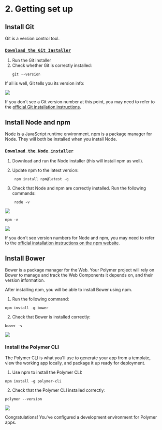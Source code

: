 # 2. Getting set up

## Install Git

Git is a version control tool.

### [**`Download the Git Installer`**](https://github.com/googlecodelabs/tensorflow-style-transfer-android/archive/codelab-start.zip)


1. Run the Git installer
1. Check whether Git is correctly installed: 
    ```
    git --version
    ```
If all is well, Git tells you its version info:

![](https://codelabs.developers.google.com/codelabs/whose-flag/img/93f6f173fa773d99.png)

If you don't see a Git version number at this point, you may need to refer to the [official Git installation instructions](https://git-scm.com/book/en/v2/Getting-Started-Installing-Git).

## Install Node and npm

[Node](https://nodejs.org/en/about/) is a JavaScript runtime environment. [npm](https://www.npmjs.com/) is a package manager for Node. They will both be installed when you install Node.

### [**`Download the Node installer`**](https://nodejs.org/en/download/)

1. Download and run the Node installer (this will install npm as well).
1. Update npm to the latest version:            
    
        npm install npm@latest -g
1. Check that Node and npm are correctly installed. Run the following commands:

        node -v 
        
![](https://codelabs.developers.google.com/codelabs/whose-flag/img/6fef5cb42361ceb1.png)
 
    npm -v
![](https://codelabs.developers.google.com/codelabs/whose-flag/img/7c005028f5642e46.png)

If you don't see version numbers for Node and npm, you may need to refer to the [official installation instructions on the npm website](https://www.npmjs.com/get-npm).

## Install Bower

Bower is a package manager for the Web. Your Polymer project will rely on Bower to manage and track the Web Components it depends on, and their version information.

After installing npm, you will be able to install Bower using npm.

1. Run the following command: 
```npm
npm install -g bower
```
2. Check that Bower is installed correctly:
```
bower -v
```
![](https://codelabs.developers.google.com/codelabs/whose-flag/img/6c52150eb0bd53ba.png)

### Install the Polymer CLI

The Polymer CLI is what you'll use to generate your app from a template, view the working app locally, and package it up ready for deployment.

1. Use npm to install the Polymer CLI:
```
npm install -g polymer-cli
```
2. Check that the Polymer CLI installed correctly:
```
polymer --version
```
![](https://codelabs.developers.google.com/codelabs/whose-flag/img/cd82d720df51be27.png)

Congratulations! You've configured a development environment for Polymer apps.

